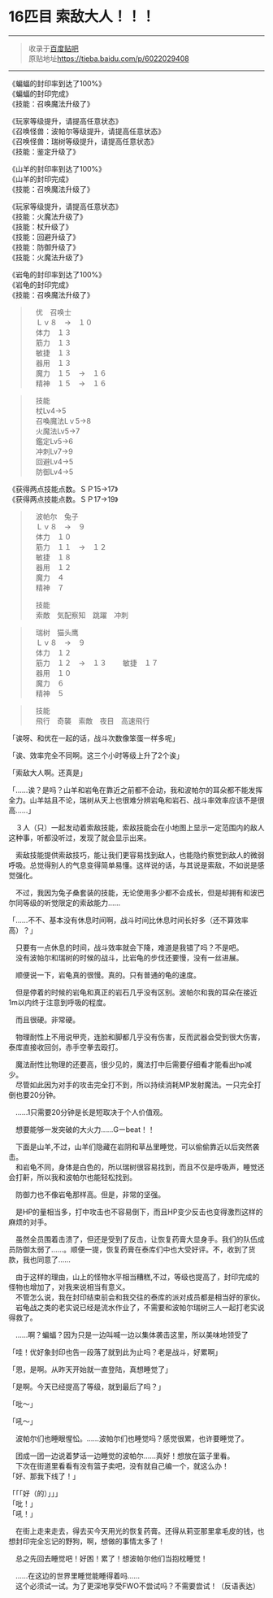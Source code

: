 # 16匹目 索敌大人！！！  

---  

> 收录于[百度贴吧](https://tieba.baidu.com/f?kw=在vrmmo中当起了召唤士)    
> 原贴地址<https://tieba.baidu.com/p/6022029408>  

---  

《蝙蝠的封印率到达了100%》  
《蝙蝠的封印完成》  
《技能：召唤魔法升级了》  


《玩家等级提升，请提高任意状态》  
《召唤怪兽：波帕尔等级提升，请提高任意状态》  
《召唤怪兽：瑞树等级提升，请提高任意状态》  
《技能：鉴定升级了》  


《山羊的封印率到达了100%》  
《山羊的封印完成》  
《技能：召唤魔法升级了》  


《玩家等级提升，请提高任意状态》  
《技能：火魔法升级了》  
《技能：杖升级了》  
《技能：回避升级了》  
《技能：防御升级了》  
《技能：火魔法升级了》  


《岩龟的封印率到达了100%》  
《岩龟的封印完成》  
《技能：召唤魔法升级了》  




> 　优　召唤士  
> 　Ｌｖ８　→　１０  
> 　体力　１３  
> 　筋力　１３  
> 　敏捷　１３  
> 　器用　１３  
> 　魔力　１５　→　１６  
> 　精神　１５　→　１６  


> 　技能  
> 　杖Lv4→5  
> 　召喚魔法Lｖ5→8  
> 　火魔法Lv5→7  
> 　鑑定Lv5→6  
> 　冲刺Lv7→9  
> 　回避Lv4→5  
> 　防御Lv4→5  


《获得两点技能点数。ＳＰ15→17》  
《获得两点技能点数。ＳＰ17→19》  




> 　波帕尔　兔子  
> 　Ｌｖ８　→　９  
> 　体力　１０  
> 　筋力　１１　→　１２  
> 　敏捷　１８  
> 　器用　１２  
> 　魔力　４  
> 　精神　７  
>
> 　技能  
> 　索敵　気配察知　跳躍　冲刺  




> 　瑞树　猫头鹰  
> 　Ｌｖ８　→　９  
> 　体力　１２  
> 　筋力　１２　→　１３　
> 　敏捷　１７  
> 　器用　１０  
> 　魔力　６  
> 　精神　５  


> 　技能  
> 　飛行　奇襲　索敵　夜目　高速飛行  


「诶呀、和优在一起的话，战斗次数像笨蛋一样多呢」  


「诶、效率完全不同啊。这三个小时等级上升了2个诶」  


「索敌大人啊。还真是」  


「……诶？是吗？山羊和岩龟在靠近之前都不会动，我和波帕尔的耳朵都不能发挥全力。山羊姑且不论，瑞树从天上也很难分辨岩龟和岩石、战斗率效率应该不是很高……」  


　３人（只）一起发动着索敌技能，索敌技能会在小地图上显示一定范围内的敌人这种事，听都没听过，发现了就会显示出来。  


　索敌技能提供索敌技巧，能让我们更容易找到敌人，也能隐约察觉到敌人的微弱呼吸。总觉得别人的气息变得简单易懂。这样说的话，与其说是索敌，不如说是感觉强化。  


　不过，我因为兔子桑套装的技能，无论使用多少都不会成长，但是却拥有和波巴尔同等级的听觉限定的索敌能力……  




「……不不、基本没有休息时间啊，战斗时间比休息时间长好多（还不算效率高）？」  


　只要有一点休息的时间，战斗效率就会下降，难道是我错了吗？不是吧。  
　没有波帕尔和瑞树的时候的战斗，比岩龟的步伐还要慢，没有一丝进展。  


　顺便说一下，岩龟真的很慢。真的。只有普通的龟的速度。  


　但是停着的时候的岩龟和真正的岩石几乎没有区别。波帕尔和我的耳朵在接近1m以内终于注意到呼吸的程度。  


　而且很硬。非常硬。  


　物理耐性上不用说甲壳，连脸和脚都几乎没有伤害，反而武器会受到很大伤害，泰库直接收回剑，赤手空拳去殴打。  


　魔法耐性比物理的还要高，很少见的，魔法打中后需要仔细看才能看出hp减少。  
　尽管如此因为对手的攻击完全打不到，所以持续消耗MP发射魔法。一只完全打倒也要20分钟。  


　……1只需要20分钟是长是短取决于个人价值观。  


　想要能够一发突破的大火力……Gーbeat！！  


　下面是山羊,不过，山羊们隐藏在岩阴和草丛里睡觉，可以偷偷靠近以后突然袭击。  
　和岩龟不同，身体是白色的，所以瑞树很容易找到，而且不仅是呼吸声，睡觉还会打鼾，所以我和波帕尔也能轻松找到。  


　防御力也不像岩龟那样高。但是，非常的坚强。  


　是HP的量相当多，打中攻击也不容易倒下，而且HP变少反击也变得激烈这样的麻烦的对手。  


　虽然全员围着击溃了，但还是受到了反击，让恢复药膏大显身手。我们的队伍成员防御太弱了……。顺便一提，恢复药膏在泰库们中也大受好评。不，收到了货款，我也同意了……  


　由于这样的理由，山上的怪物水平相当糟糕,不过，等级也提高了，封印完成的怪物也增加了，对我来说相当有意义。  
　不管怎么说，我在封印结束前会和我交往的泰库的派对成员都是相当好的家伙。  
　岩龟战之类的老实说已经是流水作业了，不需要和波帕尔瑞树三人一起打老实说得救了。  


　……啊？蝙蝠？因为只是一边叫喊一边以集体袭击这里，所以美味地领受了  


「哇！优好象封印也告一段落了就到此为止吗？老是战斗，好累啊」  


「恩，是啊。从昨天开始就一直登陆，真想睡觉了」  


「是啊。今天已经提高了等级，就到最后了吗？」  


「吡～」  


「吼～」  


　波帕尔们也睡眼惺忪。……波帕尔们也睡觉吗？感觉很累，也许要睡觉了。  


　团成一团一边说着梦话一边睡觉的波帕尔……真好！想放在篮子里看。  
　下次在街道里看看有没有篮子卖吧，没有就自己编一个，就这么办！  
「好、那我下线了！」  


「「「好（的）」」」  
「吡！」  
「吼！」  




　在街上走来走去，得去买今天用光的恢复药膏。还得从莉亚那里拿毛皮的钱，也想封印完全忘记的野狗，啊，想做的事情太多了！  


　总之先回去睡觉吧！好困！累了！想波帕尔他们当抱枕睡觉！  


　……在这边的世界里睡觉能睡得着吗……  
　这个必须试一试。为了更深地享受FWO不尝试吗？不需要尝试！（反语表达）  